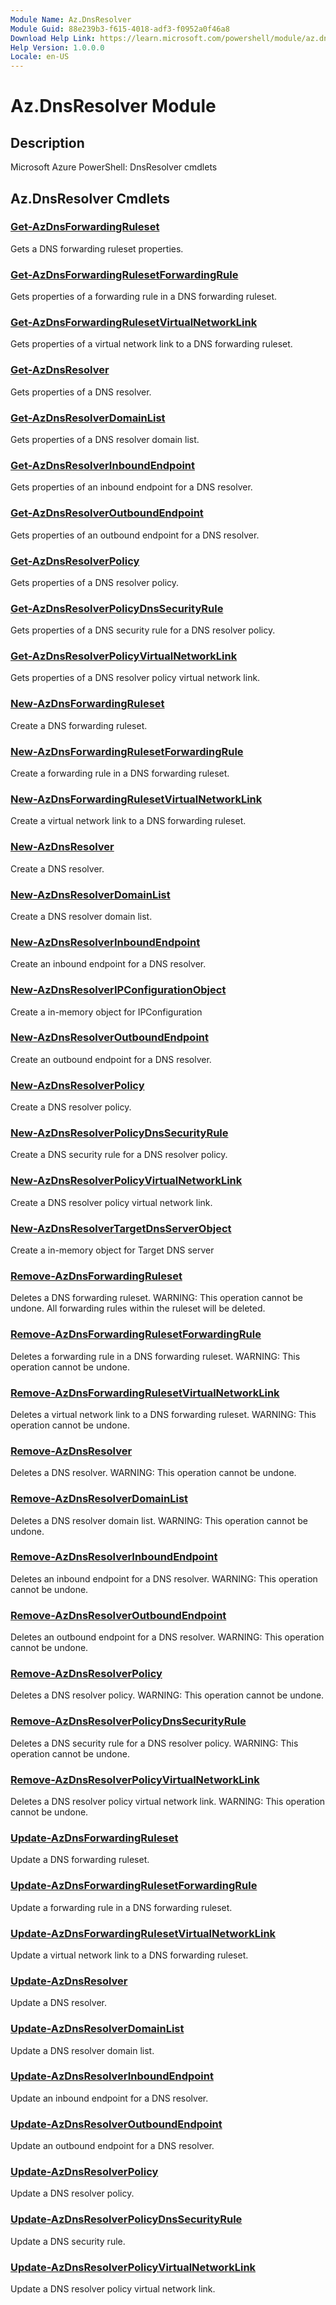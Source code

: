 ```yaml
---
Module Name: Az.DnsResolver
Module Guid: 88e239b3-f615-4018-adf3-f0952a0f46a8
Download Help Link: https://learn.microsoft.com/powershell/module/az.dnsresolver
Help Version: 1.0.0.0
Locale: en-US
---
```


# Az.DnsResolver Module
## Description
Microsoft Azure PowerShell: DnsResolver cmdlets

## Az.DnsResolver Cmdlets
### [Get-AzDnsForwardingRuleset](Get-AzDnsForwardingRuleset.md)
Gets a DNS forwarding ruleset properties.

### [Get-AzDnsForwardingRulesetForwardingRule](Get-AzDnsForwardingRulesetForwardingRule.md)
Gets properties of a forwarding rule in a DNS forwarding ruleset.

### [Get-AzDnsForwardingRulesetVirtualNetworkLink](Get-AzDnsForwardingRulesetVirtualNetworkLink.md)
Gets properties of a virtual network link to a DNS forwarding ruleset.

### [Get-AzDnsResolver](Get-AzDnsResolver.md)
Gets properties of a DNS resolver.

### [Get-AzDnsResolverDomainList](Get-AzDnsResolverDomainList.md)
Gets properties of a DNS resolver domain list.

### [Get-AzDnsResolverInboundEndpoint](Get-AzDnsResolverInboundEndpoint.md)
Gets properties of an inbound endpoint for a DNS resolver.

### [Get-AzDnsResolverOutboundEndpoint](Get-AzDnsResolverOutboundEndpoint.md)
Gets properties of an outbound endpoint for a DNS resolver.

### [Get-AzDnsResolverPolicy](Get-AzDnsResolverPolicy.md)
Gets properties of a DNS resolver policy.

### [Get-AzDnsResolverPolicyDnsSecurityRule](Get-AzDnsResolverPolicyDnsSecurityRule.md)
Gets properties of a DNS security rule for a DNS resolver policy.

### [Get-AzDnsResolverPolicyVirtualNetworkLink](Get-AzDnsResolverPolicyVirtualNetworkLink.md)
Gets properties of a DNS resolver policy virtual network link.

### [New-AzDnsForwardingRuleset](New-AzDnsForwardingRuleset.md)
Create a DNS forwarding ruleset.

### [New-AzDnsForwardingRulesetForwardingRule](New-AzDnsForwardingRulesetForwardingRule.md)
Create a forwarding rule in a DNS forwarding ruleset.

### [New-AzDnsForwardingRulesetVirtualNetworkLink](New-AzDnsForwardingRulesetVirtualNetworkLink.md)
Create a virtual network link to a DNS forwarding ruleset.

### [New-AzDnsResolver](New-AzDnsResolver.md)
Create a DNS resolver.

### [New-AzDnsResolverDomainList](New-AzDnsResolverDomainList.md)
Create a DNS resolver domain list.

### [New-AzDnsResolverInboundEndpoint](New-AzDnsResolverInboundEndpoint.md)
Create an inbound endpoint for a DNS resolver.

### [New-AzDnsResolverIPConfigurationObject](New-AzDnsResolverIPConfigurationObject.md)
Create a in-memory object for IPConfiguration

### [New-AzDnsResolverOutboundEndpoint](New-AzDnsResolverOutboundEndpoint.md)
Create an outbound endpoint for a DNS resolver.

### [New-AzDnsResolverPolicy](New-AzDnsResolverPolicy.md)
Create a DNS resolver policy.

### [New-AzDnsResolverPolicyDnsSecurityRule](New-AzDnsResolverPolicyDnsSecurityRule.md)
Create a DNS security rule for a DNS resolver policy.

### [New-AzDnsResolverPolicyVirtualNetworkLink](New-AzDnsResolverPolicyVirtualNetworkLink.md)
Create a DNS resolver policy virtual network link.

### [New-AzDnsResolverTargetDnsServerObject](New-AzDnsResolverTargetDnsServerObject.md)
Create a in-memory object for Target DNS server

### [Remove-AzDnsForwardingRuleset](Remove-AzDnsForwardingRuleset.md)
Deletes a DNS forwarding ruleset.
WARNING: This operation cannot be undone.
All forwarding rules within the ruleset will be deleted.

### [Remove-AzDnsForwardingRulesetForwardingRule](Remove-AzDnsForwardingRulesetForwardingRule.md)
Deletes a forwarding rule in a DNS forwarding ruleset.
WARNING: This operation cannot be undone.

### [Remove-AzDnsForwardingRulesetVirtualNetworkLink](Remove-AzDnsForwardingRulesetVirtualNetworkLink.md)
Deletes a virtual network link to a DNS forwarding ruleset.
WARNING: This operation cannot be undone.

### [Remove-AzDnsResolver](Remove-AzDnsResolver.md)
Deletes a DNS resolver.
WARNING: This operation cannot be undone.

### [Remove-AzDnsResolverDomainList](Remove-AzDnsResolverDomainList.md)
Deletes a DNS resolver domain list.
WARNING: This operation cannot be undone.

### [Remove-AzDnsResolverInboundEndpoint](Remove-AzDnsResolverInboundEndpoint.md)
Deletes an inbound endpoint for a DNS resolver.
WARNING: This operation cannot be undone.

### [Remove-AzDnsResolverOutboundEndpoint](Remove-AzDnsResolverOutboundEndpoint.md)
Deletes an outbound endpoint for a DNS resolver.
WARNING: This operation cannot be undone.

### [Remove-AzDnsResolverPolicy](Remove-AzDnsResolverPolicy.md)
Deletes a DNS resolver policy.
WARNING: This operation cannot be undone.

### [Remove-AzDnsResolverPolicyDnsSecurityRule](Remove-AzDnsResolverPolicyDnsSecurityRule.md)
Deletes a DNS security rule for a DNS resolver policy.
WARNING: This operation cannot be undone.

### [Remove-AzDnsResolverPolicyVirtualNetworkLink](Remove-AzDnsResolverPolicyVirtualNetworkLink.md)
Deletes a DNS resolver policy virtual network link.
WARNING: This operation cannot be undone.

### [Update-AzDnsForwardingRuleset](Update-AzDnsForwardingRuleset.md)
Update a DNS forwarding ruleset.

### [Update-AzDnsForwardingRulesetForwardingRule](Update-AzDnsForwardingRulesetForwardingRule.md)
Update a forwarding rule in a DNS forwarding ruleset.

### [Update-AzDnsForwardingRulesetVirtualNetworkLink](Update-AzDnsForwardingRulesetVirtualNetworkLink.md)
Update a virtual network link to a DNS forwarding ruleset.

### [Update-AzDnsResolver](Update-AzDnsResolver.md)
Update a DNS resolver.

### [Update-AzDnsResolverDomainList](Update-AzDnsResolverDomainList.md)
Update a DNS resolver domain list.

### [Update-AzDnsResolverInboundEndpoint](Update-AzDnsResolverInboundEndpoint.md)
Update an inbound endpoint for a DNS resolver.

### [Update-AzDnsResolverOutboundEndpoint](Update-AzDnsResolverOutboundEndpoint.md)
Update an outbound endpoint for a DNS resolver.

### [Update-AzDnsResolverPolicy](Update-AzDnsResolverPolicy.md)
Update a DNS resolver policy.

### [Update-AzDnsResolverPolicyDnsSecurityRule](Update-AzDnsResolverPolicyDnsSecurityRule.md)
Update a DNS security rule.

### [Update-AzDnsResolverPolicyVirtualNetworkLink](Update-AzDnsResolverPolicyVirtualNetworkLink.md)
Update a DNS resolver policy virtual network link.


